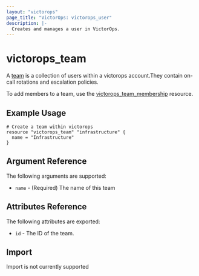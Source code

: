 ```yaml
---
layout: "victorops"
page_title: "VictorOps: victorops_user"
description: |-
  Creates and manages a user in VictorOps.
---
```


# victorops\_team

A [team](https://portal.victorops.com/public/api-docs.html#/Teams) is a collection of users within a victorops account.They contain on-call rotations and escalation policies.

To add members to a team, use the [victorops_team_membership]('victorops_team_membership,html') resource.

## Example Usage

```hcl
# Create a team within victorops
resource "victorops_team" "infrastructure" {
  name = "Infrastructure"
}
```

## Argument Reference

The following arguments are supported:

* `name` - (Required) The name of this team

## Attributes Reference

The following attributes are exported:

* `id` - The ID of the team.

## Import

Import is not currently supported
